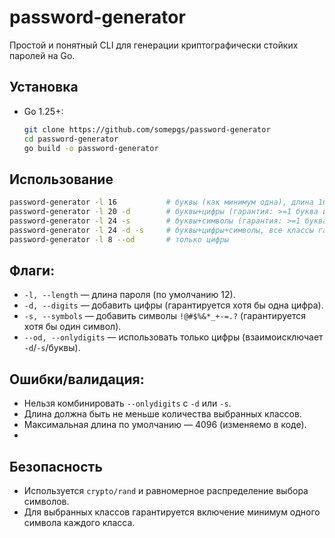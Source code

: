 # password-generator

Простой и понятный CLI для генерации криптографически стойких паролей на Go.

## Установка
- Go 1.25+:
  ```bash
  git clone https://github.com/somepgs/password-generator
  cd password-generator
  go build -o password-generator
  ```

## Использование
```bash
password-generator -l 16           # буквы (как минимум одна), длина 16
password-generator -l 20 -d        # буквы+цифры (гарантия: >=1 буква и >=1 цифра)
password-generator -l 24 -s        # буквы+символы (гарантия: >=1 буква и >=1 символ)
password-generator -l 24 -d -s     # буквы+цифры+символы, все классы гарантированы
password-generator -l 8 --od       # только цифры
```

## Флаги:
- `-l, --length` — длина пароля (по умолчанию 12).
- `-d, --digits` — добавить цифры (гарантируется хотя бы одна цифра).
- `-s, --symbols` — добавить символы `!@#$%&*_+-=.?` (гарантируется хотя бы один символ).
- `--od, --onlydigits` — использовать только цифры (взаимоисключает `-d`/`-s`/буквы).

## Ошибки/валидация:
- Нельзя комбинировать `--onlydigits` с `-d` или `-s`.
- Длина должна быть не меньше количества выбранных классов.
- Максимальная длина по умолчанию — 4096 (изменяемо в коде).
- 
## Безопасность
- Используется `crypto/rand` и равномерное распределение выбора символов.
- Для выбранных классов гарантируется включение минимум одного символа каждого класса.
